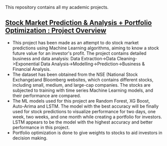 This repository contains all my academic projects.

## [Stock Market Prediction & Analysis + Portfolio Optimization : Project Overview](https://github.com/shalininayak/academic_projects/blob/main/Stock%20Market%20Prediction%20%26%20Portfolio%20Optimization.ipynb)
* This project has been made as an attempt to do stock market predictions using Machine Learning algorithms, aiming to know a stock future value for an investor's profit. The project contains detailed business and data analysis: Data Extraction->Data Cleaning->Exponential Data Analysis->Modelling->Prediction->Business & Financial Analysis.
* The dataset has been obtained from the NSE (National Stock Exchange)and Bloomberg websites, which contains different stocks, including small, medium, and large-cap companies. The stocks are subjected to training with time series Machine Learning models, and their performance are compared. 
* The ML models used for this project are Random Forest, XG Boost, Auto-Arima and LSTM. The model with the best accuracy will be finally used for stock predictions to visualize performance for two days, one week, two weeks, and one month while creating a portfolio for investors. LSTM appears to be the model with the highest accuracy and better performance in this project.
* Portfolio optimization is done to give weights to stocks to aid investors in decision making.




